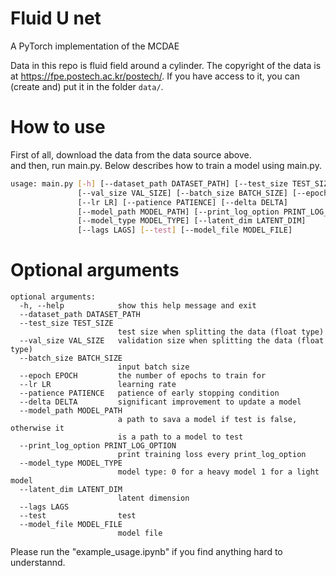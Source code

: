 # Fluid U net 
A PyTorch implementation of the MCDAE

Data in this repo is fluid field around a cylinder. 
The copyright of the data is at https://fpe.postech.ac.kr/postech/.
If you have access to it, you can (create and) put it in the folder `data/`.

# How to use
First of all, download the data from the data source above.    
and then, run main.py. Below describes how to train a model using main.py.

```bash
usage: main.py [-h] [--dataset_path DATASET_PATH] [--test_size TEST_SIZE]
               [--val_size VAL_SIZE] [--batch_size BATCH_SIZE] [--epoch EPOCH]
               [--lr LR] [--patience PATIENCE] [--delta DELTA]
               [--model_path MODEL_PATH] [--print_log_option PRINT_LOG_OPTION]
               [--model_type MODEL_TYPE] [--latent_dim LATENT_DIM]
               [--lags LAGS] [--test] [--model_file MODEL_FILE]
```

# Optional arguments
```
optional arguments:
  -h, --help            show this help message and exit
  --dataset_path DATASET_PATH
  --test_size TEST_SIZE
                        test size when splitting the data (float type)
  --val_size VAL_SIZE   validation size when splitting the data (float type)
  --batch_size BATCH_SIZE
                        input batch size
  --epoch EPOCH         the number of epochs to train for
  --lr LR               learning rate
  --patience PATIENCE   patience of early stopping condition
  --delta DELTA         significant improvement to update a model
  --model_path MODEL_PATH
                        a path to sava a model if test is false, otherwise it
                        is a path to a model to test
  --print_log_option PRINT_LOG_OPTION
                        print training loss every print_log_option
  --model_type MODEL_TYPE
                        model type: 0 for a heavy model 1 for a light model
  --latent_dim LATENT_DIM
                        latent dimension
  --lags LAGS
  --test                test
  --model_file MODEL_FILE
                        model file
```

Please run the "example_usage.ipynb" if you find anything hard to understannd. 